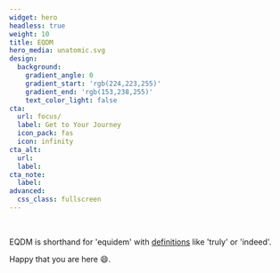 ```yaml
---
widget: hero
headless: true
weight: 10
title: EQDM
hero_media: unatomic.svg
design:
  background:
    gradient_angle: 0
    gradient_start: 'rgb(224,223,255)'
    gradient_end: 'rgb(153,238,255)'
    text_color_light: false
cta:
  url: focus/
  label: Get to Your Journey
  icon_pack: fas
  icon: infinity
cta_alt:
  url:
  label:
cta_note:
  label:
advanced:
  css_class: fullscreen
---
```

<br>

EQDM is shorthand for 'equidem' with [definitions](http://www.perseus.tufts.edu/hopper/text?doc=equidem&fromdoc=Perseus%3Atext%3A1999.04.0060) like 'truly' or 'indeed'.

Happy that you are here :smile:.

